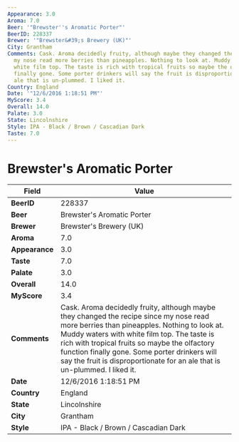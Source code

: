 ```yaml
---
Appearance: 3.0
Aroma: 7.0
Beer: '"Brewster''s Aromatic Porter"'
BeerID: 228337
Brewer: '"Brewster&#39;s Brewery (UK)"'
City: Grantham
Comments: Cask. Aroma decidedly fruity, although maybe they changed the recipe since
  my nose read more berries than pineapples. Nothing to look at. Muddy waters with
  white film top. The taste is rich with tropical fruits so maybe the olfactory function
  finally gone. Some porter drinkers will say the fruit is disproportionate for an
  ale that is un-plummed. I liked it.
Country: England
Date: '"12/6/2016 1:18:51 PM"'
MyScore: 3.4
Overall: 14.0
Palate: 3.0
State: Lincolnshire
Style: IPA - Black / Brown / Cascadian Dark
Taste: 7.0
---
```


# Brewster's Aromatic Porter

| Field         | Value |
|---------------|-------|
| **BeerID** | 228337 |
| **Beer** | Brewster's Aromatic Porter |
| **Brewer** | Brewster&#39;s Brewery (UK) |
| **Aroma** | 7.0 |
| **Appearance** | 3.0 |
| **Taste** | 7.0 |
| **Palate** | 3.0 |
| **Overall** | 14.0 |
| **MyScore** | 3.4 |
| **Comments** | Cask. Aroma decidedly fruity, although maybe they changed the recipe since my nose read more berries than pineapples. Nothing to look at. Muddy waters with white film top. The taste is rich with tropical fruits so maybe the olfactory function finally gone. Some porter drinkers will say the fruit is disproportionate for an ale that is un-plummed. I liked it. |
| **Date** | 12/6/2016 1:18:51 PM |
| **Country** | England |
| **State** | Lincolnshire |
| **City** | Grantham |
| **Style** | IPA - Black / Brown / Cascadian Dark |
